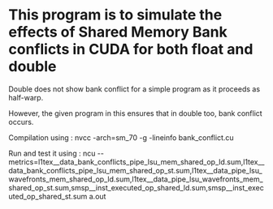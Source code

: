 # This program is to simulate the effects of Shared Memory Bank conflicts in CUDA for both float and double

Double does not show bank conflict for a simple program as it proceeds as half-warp.

However, the given program in this ensures that in double too, bank conflict occurs.

Compilation using : 
nvcc -arch=sm_70 -g -lineinfo bank_conflict.cu

Run and test it using :
ncu --metrics=l1tex__data_bank_conflicts_pipe_lsu_mem_shared_op_ld.sum,l1tex__data_bank_conflicts_pipe_lsu_mem_shared_op_st.sum,l1tex__data_pipe_lsu_wavefronts_mem_shared_op_ld.sum,l1tex__data_pipe_lsu_wavefronts_mem_shared_op_st.sum,smsp__inst_executed_op_shared_ld.sum,smsp__inst_executed_op_shared_st.sum a.out